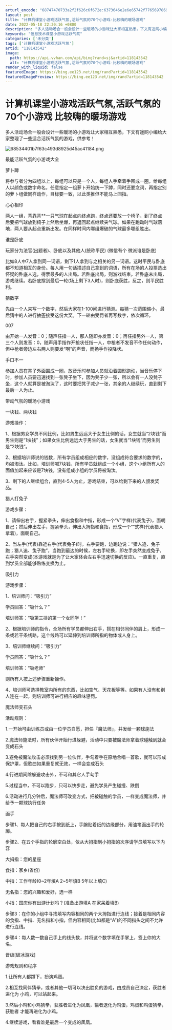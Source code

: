 ```yaml
---
arturl_encode: "68747470733a2f2f626c6f672e:6373646e2e6e65742f77656978696e5f33313438303931312f:61727469636c652f64657461696c732f313138313433353432"
layout: post
title: "计算机课堂小游戏活跃气氛,活跃气氛的70个小游戏-比较嗨的暖场游戏"
date: 2022-05-18 22:30:16 +0800
description: "多人活动场合一般会设计一些暖场的小游戏让大家相互熟悉，下文有途网小编给大家整理了一些适合活跃气氛的游"
keywords: "信息技术课堂小游戏活跃气氛"
categories: ['未分类']
tags: ['计算机课堂小游戏活跃气氛']
artid: "118143542"
image:
  path: https://api.vvhan.com/api/bing?rand=sj&artid=118143542
  alt: "计算机课堂小游戏活跃气氛,活跃气氛的70个小游戏-比较嗨的暖场游戏"
render_with_liquid: false
featuredImage: https://bing.ee123.net/img/rand?artid=118143542
featuredImagePreview: https://bing.ee123.net/img/rand?artid=118143542
---
```


# 计算机课堂小游戏活跃气氛,活跃气氛的70个小游戏 比较嗨的暖场游戏

多人活动场合一般会设计一些暖场的小游戏让大家相互熟悉，下文有途网小编给大家整理了一些适合活跃气氛的游戏，供参考！

![68534401b7f63c493d8925d45ac41184.png](https://i-blog.csdnimg.cn/blog_migrate/590770f5b0bc07c7a99a7791b0abda55.jpeg)

最能活跃气氛的小游戏大全

萝卜蹲

将参与者分为四组以上，每组可以只是一个人，每组人手牵着手围成一圈，给每组人以颜色或数字命名，任意指定一组萝卜开始统一下蹲，同时还要念词，再指定别的萝卜组做同样动作，目标要一致，以此类推但不能马上回指。

心心相印

两人一组，背靠背\*\*一只气球在起点向终点跑，终点还要放一个椅子，到了终点后要把气球放到椅子上然后坐爆，再返回起点继续夹气球。如果在跑动时气球落地，两人要从起点重新出发。在同样时间内哪组爆破的气球最多哪组胜出。

谁是卧底

玩家分为法官(出题者)、卧底以及其他人(统称平民) (微信有个 微派谁是卧底)

比如8人中7人拿到同一词语，剩下1人拿到与之相关的另一词语。这时平民与卧底都不知道相互的身份。每人用一句话描述自己拿到的词语，所有在场的人投票选出怀疑的卧底人选，得票最多的人出局。若卧底出局，则游戏结束。若卧底未出局，游戏继续。若卧底撑到最后一轮(场上剩下3人时)，则卧底获胜，反之，则平民胜利。

猜数字

先由一个人来写一个数字，然后大家在1-100间进行猜测。每猜一次范围缩小，最后猜中的人进行抽签接受这份大奖。下一轮由受罚者再写数字，依次循环。

007

由开始一人发音：0；随声任指一人，那人随即亦发音：0；再任指另外一人，第三个人则发音：0，随声用手指作开抢状任指一人，中枪者不发音不作任何动作，但中枪者旁边左右两人则要发“啊”的声音，而扬手作投降状。

手口不一

参加人员在凳子外面围成一圈，放音乐时参加人员就沿着圆形跑动，当音乐停下时，参加人员要迅速找到一张凳子坐下，因为凳子少一张，所以会有一人没凳子坐，这个人就算是被淘汰了，这时要把凳子减少一张，其余的人继续玩，直到剩下最后一人为止。

带动气氛的暖场小游戏

一块钱、两块钱

游戏操作：

1、根据男女学员不同比例，比如男生远远大于女生比例的话，女生就当“2块钱”而男生则是“1块钱”；如果女生比例远远大于男生的话，女生就当“1块钱”而男生则是“2块钱”。

2、根据培训师说的钱数，所有学员组成相应的数字，没组成符合要求的数字的，均被淘汰。比如，培训师喊7块钱，所有学员就组成一个小组，这个小组所有人的面值加起来应该是7块钱，没有组成小组的学员将被淘汰。

3、剩下的人继续组合，直到4-5人为止，游戏结束，可以给剩下来的人颁发奖品。

猎人打兔子

游戏步骤：

1、请伸出右手，握紧拳头，伸出食指和中指，形成一个“V”字样(代表兔子)，面朝自己；然后伸出左手，握紧拳头，伸出大拇指和食指，形成一个“”式样(代表猎人拿着)，面朝自己。

2、当左手(代表)靠近右手(代表兔子)时，右手要跑，边跑边说：“猎人追、兔子跑；猎人追、兔子跑”，当跑到最边的时候，左右手轮换，即左手突然变成兔子，右手突然变成(本游戏就是为了让大家体会左右手迅速切换的反应)。一直重复，直到学员全部能够熟练变换为止。

吸引力

游戏步骤：

1、培训师问：“吸引力”

学员回答：“吸什么？”

培训师答：“吸第三排的第一个女同学！”

2、根据培训师的指令，全场所有学员都伸出右手，搭在相邻同伴的肩上，形成一条或若干条线路，这个线路可以延伸到培训师所指的物体或人身上。

3、培训师继续问：“吸引力”

学员回答：“吸什么？”

培训师答：“吸老师”

则所有人按上述步骤重新操作。

4、培训师可选择教室内所有的东西，比如空气、天花板等等。如果有人没有和别人连在一起，则培训师可进行相应的趣味惩罚。

魔法师变石头

活动规则：

1.一开始可由训练员或由一位学员自愿，担任『魔法师』，并发给一颗球施法

2.魔法师施法时，所有伙伴开始行进躲避，活动中只要被魔法师拿着球碰触到就会变成石头

3.避免被魔法攻击必须找到另一位伙伴，手勾着手在原地合唱一首歌，就可以形成保护罩，但歌曲如果重复就无效，一样会变成石头

4.行进期间除躲避攻击外，不可和其它人手勾手

5.过程当中，不可以跑步，只可以快步走，避免学员产生碰撞、跌倒

6.活动进行几分钟后，魔法师可改变方式，把被碰触的学员，一样变成魔法师，并给予一颗球执行任务

画手

步骤1、每人把自己的右手按到纸上，手腕贴着纸的边缘部分，用油笔画出手的轮廓。

步骤2、在五个手指的轮廓空白处，依从大拇指到小拇指的次序请学员填写以下内容

大拇指：您的星座

食指：家乡(省份)

中指：工作年龄(0~2年填A 2~5年填B 5年以上填C)

无名指：您的兴趣和爱好，选一样

小指：国庆你有出游计划吗？(准备出游填A 在家呆着填B)

步骤3：在你的小组中寻找填写内容相同的两个大拇指进行连线；接着是相同内容的食指、中指、无名指和小指，但内容相同(比如都是“A”)的不同指头之间不允许进行连线。

步骤4：每人数一数自己手上的线头数，并将这个数字填在手掌上，签上你的大名。

晋级[破冰游戏]

游戏规则和程序

1.让所有人都蹲下，扮演鸡蛋。

2.相互找同伴猜拳，或者其他一切可以决出胜负的游戏，由成员自己决定，获胜者进化为 小鸡，可以站起来。

3.然后小鸡和小鸡猜拳，获胜者进化为凤凰，输者退化为鸡蛋，鸡蛋和鸡蛋猜拳，获胜者 才能再进化为小鸡。

4.继续游戏，看看谁是最后一个变成的凤凰。